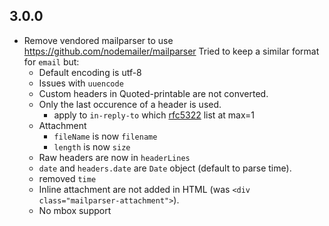 

## 3.0.0

- Remove vendored mailparser to use https://github.com/nodemailer/mailparser
  Tried to keep a similar format for `email` but:
    -  Default encoding is utf-8
    - Issues with `uuencode`
  	- Custom headers in Quoted-printable are not converted.
  	- Only the last occurence of a header is used.
  		- apply to `in-reply-to` which [rfc5322](https://www.rfc-editor.org/rfc/rfc5322) list at max=1
    - Attachment
      - `fileName` is now `filename`
      - `length` is now `size`
    - Raw headers are now in `headerLines`
    - `date` and `headers.date` are `Date` object (default to parse time).
    - removed `time`
    - Inline attachment are not added in HTML (was `<div class="mailparser-attachment">`).
    - No mbox support


